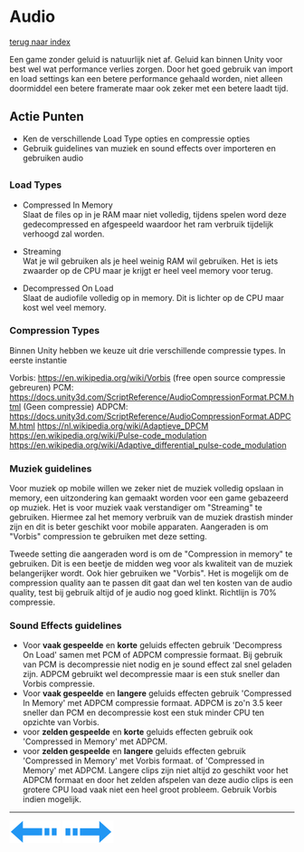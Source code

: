 # Audio
[terug naar index](/Index.md#unity-settings)  

Een game zonder geluid is natuurlijk niet af. Geluid kan binnen Unity voor best wel wat performance verlies zorgen. Door het goed 
gebruik van import en load settings kan een betere performance gehaald worden, niet alleen doormiddel een betere framerate maar ook zeker met een betere laadt tijd.  

## Actie Punten
* Ken de verschillende Load Type opties en compressie opties
* Gebruik guidelines van muziek en sound effects over importeren en gebruiken audio
##  

### Load Types 

* Compressed In Memory  
Slaat de files op in je RAM maar niet volledig, tijdens spelen word deze gedecompressed en afgespeeld waardoor het ram verbruik tijdelijk verhoogd zal worden.  

* Streaming  
Wat je wil gebruiken als je heel weinig RAM wil gebruiken. Het is iets zwaarder op de CPU maar je krijgt er heel veel memory voor terug.  

* Decompressed On Load  
Slaat de audiofile volledig op in memory. Dit is lichter op de CPU maar kost wel veel memory.

### Compression Types  

Binnen Unity hebben we keuze uit drie verschillende compressie types. In eerste instantie

Vorbis: https://en.wikipedia.org/wiki/Vorbis (free open source compressie gebreuren)
PCM: https://docs.unity3d.com/ScriptReference/AudioCompressionFormat.PCM.html (Geen compressie)
ADPCM: https://docs.unity3d.com/ScriptReference/AudioCompressionFormat.ADPCM.html
https://nl.wikipedia.org/wiki/Adaptieve_DPCM
https://en.wikipedia.org/wiki/Pulse-code_modulation
https://en.wikipedia.org/wiki/Adaptive_differential_pulse-code_modulation


### Muziek guidelines

Voor muziek op mobile willen we zeker niet de muziek volledig opslaan in memory, een uitzondering kan gemaakt worden voor een game gebazeerd op muziek. Het is voor 
muziek vaak verstandiger om "Streaming" te gebruiken. Hiermee zal het memory verbruik van de muziek drastish minder zijn en dit is beter geschikt voor mobile apparaten. 
Aangeraden is om "Vorbis" compression te gebruiken met deze setting.

Tweede setting die aangeraden word is om de "Compression in memory" te gebruiken. Dit is een beetje de midden weg voor als kwaliteit van de muziek belangerijker wordt. 
Ook hier gebruiken we "Vorbis". Het is mogelijk om de compression quality aan te passen dit gaat dan wel ten kosten van de audio quality, test bij gebruik altijd of 
je audio nog goed klinkt. Richtlijn is 70% compressie.

### Sound Effects guidelines


* Voor **vaak gespeelde** en **korte** geluids effecten gebruik 'Decompress On Load' samen met PCM of ADPCM compressie formaat. Bij gebruik van PCM is decompressie 
niet nodig en je sound effect zal snel geladen zijn. ADPCM gebruikt wel decompressie maar is een stuk sneller dan Vorbis compressie.  
* Voor **vaak gespeelde** en **langere** geluids effecten gebruik 'Compressed In Memory' met ADPCM compressie formaat. ADPCM is zo'n 3.5 keer sneller dan PCM en 
decompressie kost een stuk minder CPU ten opzichte van Vorbis.  
* voor **zelden gespeelde** en **korte** geluids effecten gebruik ook 'Compressed in Memory' met ADPCM.  
* voor **zelden gespeelde** en **langere** geluids effecten gebruik 'Compressed in Memory' met Vorbis formaat. of 'Compressed in Memory' met ADPCM. 
Langere clips zijn niet altijd zo geschikt voor het ADPCM formaat en door het zelden afspelen van deze audio clips is een grotere CPU load vaak niet een heel 
groot probleem. Gebruik Vorbis indien mogelijk.

---
[![Last Page](/Afbeeldingen/Arrow_back_small.png)](/UnitySettings/Culling.md) [![Next Page](/Afbeeldingen/Arrow_next_small.png)](/UnitySettings/Physics.md)